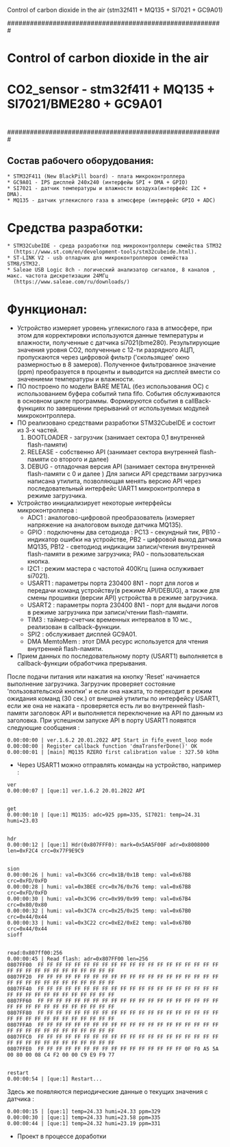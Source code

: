 
Control of carbon dioxide in the air (stm32f411 + MQ135 + SI7021 + GC9A01)

#########################################################
#
#     Control of carbon dioxide in the air
# CO2_sensor - stm32f411 + MQ135 + SI7021/BME280 + GC9A01
#
#########################################################


## Состав рабочего оборудования:

```
* STM32F411 (New BlackPill board) - плата микроконтроллера
* GC9A01 - IPS дисплей 240x240 (интерфейы SPI + DMA + GPIO)
* SI7021 - датчик температуры и влажности воздуха(интерфейс I2C + DMA).
* MQ135 - датчик углекислого газа в атмосфере (интерфейс GPIO + ADC)
```


# Средства разработки:

```
* STM32CubeIDE - среда разработки под микроконтроллеры семейства STM32
  (https://www.st.com/en/development-tools/stm32cubeide.html).
* ST-LINK V2 - usb отладчик для микроконтроллеров семейства STM8/STM32.
* Saleae USB Logic 8ch - логический анализатор сигналов, 8 каналов , макс. частота дискретизации 24МГц
  (https://www.saleae.com/ru/downloads/)
```


# Функционал:
* Устройство измеряет уровень углекислого газа в атмосфере, при этом для корректировки используются данные
  температуры и влажности, полученные с датчика si7021(bme280). Результирующие значения уровня CO2, полученные с
  12-ти разрядного АЦП, пропускаются через цифровой фильтр ('скользящее' окно размерностью в 8 замеров).
  Полученное фильтрованное значение (ppm) преобразуется в проценты и выводится на дисплей вмести со
  значениеми температуры и влажности.
* ПО построено по модели BARE METAL (без использования ОС) с использованием буфера событий типа fifo.
  События обслуживаются в основном цикле программы. Формируются события в callBack-функциях
  по завершении прерываний от используемых модулей микроконтроллера.
* ПО реализовано средствами разработки STM32CubeIDE и состоит из 3-х частей.
    1. BOOTLOADER - загрузчик (занимает сектора 0,1 внутренней flash-памяти)
    2. RELEASE - собственно API (занимает сектора  внутренней flash-памяти со второго и далее)
    3. DEBUG - отладочная версия API (занимает сектора внутренней flash-памяти с 0 и далее )
  Для записи API средствами загрузчика написана утилита, позволяющая менять версию API через
  последовательный интерфейс UART1 микроконтроллера в режиме загрузчика.
* Устройство инициализирует некоторые интерфейсы микроконтроллера :
  - ADC1 : аналогово-цифровой преобразователь (измеряет напряжение на аналоговом выходе датчика MQ135).
  - GPIO : подключены два сетодиода : PC13 - секундный тик, PB10 - индикатор ошибки на устройстве,
           PB2 - цифровой выход датчика MQ135, PB12 - светодиод индикации записи/чтения внутренней
           flash-памяти в режиме загрузчика; PA0 - пользовательская кнопка.
  - I2C1 : режим мастера с частотой 400Кгц (шина ослуживает si7021).
  - USART1 : параметры порта 230400 8N1 - порт для логов и передачи команд устройству(в режиме API/DEBUG),
             а также для смены прошивки (версии API) устройства в режиме загрузчика.
  - USART2 : параметры порта 230400 8N1 - порт для выдачи логов в режиме загрузчика при записи/чтении flash-памяти.
  - TIM3 : таймер-счетчик временных интервалов в 10 мс., реализован в callback-функции.
  - SPI2 : обслуживает дисплей GC9A01.
  - DMA MemtoMem : этот DMA ресурс используется для чтения внутренней flash-памяти.
* Прием данных по последовательному порту (USART1) выполняется в callback-функции обработчика прерывания.

После подачи питания или нажатия на кнопку 'Reset' начинается выполнение загрузчика.
Загрузчик проверяет состояние 'пользовательской кнопки' и если она нажата, то переходит в режим
ожидания команд (30 сек.) от внешней утилиты по интерфейсу USART1, если же она не нажата - проверяется
есть ли во внутренней flash-памяти заголовок API и выполняется переключение на API по данным из заголовка.
При успешном запуске API в порту USART1 появятся следующие сообщения :


```
0.00:00:00 | ver.1.6.2 20.01.2022 API Start in fifo_event_loop mode
0.00:00:00 | Register callback function 'dmaTransferDone()' OK
0.00:00:01 | [main] MQ135 RZERO first calibration value : 327.50 kOhm
```

* Через USART1 можно отправлять команды на устройство, например :

```
ver
0.00:00:07 | [que:1] ver.1.6.2 20.01.2022 API


get
0.00:00:10 | [que:1] MQ135: adc=925 ppm=335, SI7021: temp=24.31 humi=23.03


hdr
0.00:00:12 | [que:1] Hdr(0x807FFF0): mark=0x5AA5F00F adr=0x8008000 len=0xF2C4 crc=0x77F9E9C9


sion
0.00:00:26 | humi: val=0x3C66 crc=0x1B/0x1B temp: val=0x67B8 crc=0xFD/0xFD
0.00:00:28 | humi: val=0x3BEE crc=0x76/0x76 temp: val=0x67B8 crc=0xFD/0xFD
0.00:00:30 | humi: val=0x3C96 crc=0x99/0x99 temp: val=0x67B4 crc=0x80/0x80
0.00:00:32 | humi: val=0x3C7A crc=0x25/0x25 temp: val=0x67B0 crc=0x44/0x44
0.00:00:33 | humi: val=0x3C22 crc=0xE2/0xE2 temp: val=0x67B0 crc=0x44/0x44
sioff


read:0x807ff00:256
0.00:00:45 | Read flash: adr=0x807FF00 len=256
0807FF00  FF FF FF FF FF FF FF FF FF FF FF FF FF FF FF FF FF FF FF FF FF FF FF FF FF FF FF FF FF FF FF FF
0807FF20  FF FF FF FF FF FF FF FF FF FF FF FF FF FF FF FF FF FF FF FF FF FF FF FF FF FF FF FF FF FF FF FF
0807FF40  FF FF FF FF FF FF FF FF FF FF FF FF FF FF FF FF FF FF FF FF FF FF FF FF FF FF FF FF FF FF FF FF
0807FF60  FF FF FF FF FF FF FF FF FF FF FF FF FF FF FF FF FF FF FF FF FF FF FF FF FF FF FF FF FF FF FF FF
0807FF80  FF FF FF FF FF FF FF FF FF FF FF FF FF FF FF FF FF FF FF FF FF FF FF FF FF FF FF FF FF FF FF FF
0807FFA0  FF FF FF FF FF FF FF FF FF FF FF FF FF FF FF FF FF FF FF FF FF FF FF FF FF FF FF FF FF FF FF FF
0807FFC0  FF FF FF FF FF FF FF FF FF FF FF FF FF FF FF FF FF FF FF FF FF FF FF FF FF FF FF FF FF FF FF FF
0807FFE0  FF FF FF FF FF FF FF FF FF FF FF FF FF FF FF FF 0F F0 A5 5A 00 80 00 08 C4 F2 00 00 C9 E9 F9 77


restart
0.00:00:54 | [que:1] Restart...
```

Здесь же появляются периодические данные о текущих значения с датчика :

```
0.00:00:15 | [que:1] temp=24.33 humi=24.33 ppm=329
0.00:00:30 | [que:1] temp=24.33 humi=23.58 ppm=335
0.00:00:44 | [que:1] temp=24.32 humi=23.19 ppm=331
```

* Проект в процессе доработки

